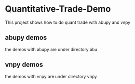 # Quantitative-Trade-Demo
This project shows how to do quant trade with abupy and vnpy

## abupy demos

the demos with abupy are under directory abu

## vnpy demos

the demos with vnpy are under directory vnpy

